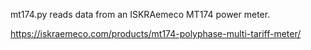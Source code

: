 mt174.py reads data from an ISKRAemeco MT174 power meter.

https://iskraemeco.com/products/mt174-polyphase-multi-tariff-meter/

